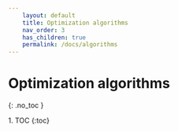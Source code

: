 ```yaml
---
    layout: default
    title: Optimization algorithms
    nav_order: 3
    has_children: true
    permalink: /docs/algorithms
---
```

# Optimization algorithms

{: .no_toc }

1\. TOC
{:toc}